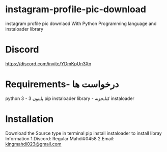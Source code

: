 # instagram-profile-pic-download
instagram profile pic downlaod With Python Programming language and instaloader library

# Discord
https://discord.com/invite/YDmKpUn3Xn

# Requirements- درخواست ها
python 3 - پایتون 3
pip
instaloader library - کتابخونه instaloader

# Installation
Download the Source
type in terminal pip install instaloader to install libray
Information
1.Discord: Regular Mahdi#0458 2.Email: kingmahdi023@gmail.com
